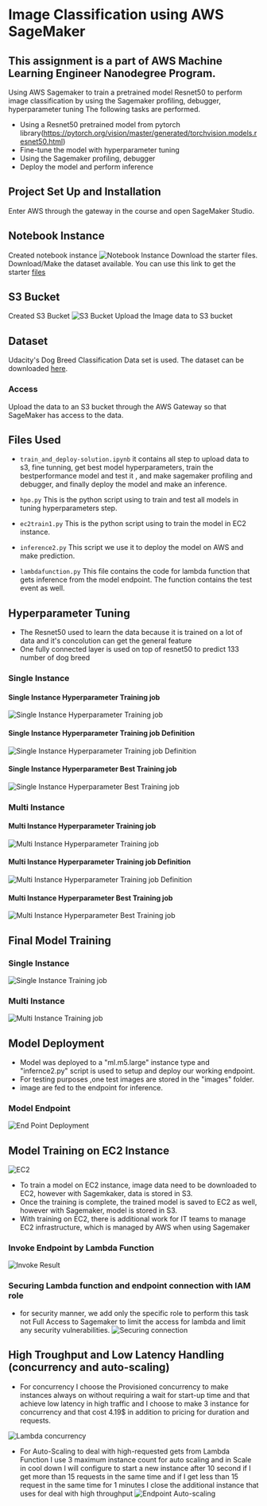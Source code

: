 # Image Classification using AWS SageMaker
## This assignment is a part of AWS Machine Learning Engineer Nanodegree Program.

Using AWS Sagemaker to train a pretrained model Resnet50 to perform image classification by using the Sagemaker profiling, debugger, hyperparameter tuning
The following tasks are performed.
- Using a Resnet50 pretrained model from pytorch library(https://pytorch.org/vision/master/generated/torchvision.models.resnet50.html)
- Fine-tune the model with hyperparameter tuning
- Using the Sagemaker profiling, debugger
- Deploy the model and perform inference

## Project Set Up and Installation
Enter AWS through the gateway in the course and open SageMaker Studio. 
## Notebook Instance
Created notebook instance
 ![Notebook Instance](images/notebook-instance.png "Notebook Instance")
Download the starter files.
Download/Make the dataset available. 
You can use this link to get the starter [files](https://github.com/udacity/CD0387-deep-learning-topics-within-computer-vision-nlp-project-starter)

## S3 Bucket
Created S3 Bucket
 ![S3 Bucket](images/s3bucket.png "S3 Bucket")
 Upload the Image data to S3 bucket

## Dataset
Udacity's Dog Breed Classification Data set is used.
The dataset can be downloaded [here](https://s3-us-west-1.amazonaws.com/udacity-aind/dog-project/dogImages.zip).


### Access
Upload the data to an S3 bucket through the AWS Gateway so that SageMaker has access to the data. 

## Files Used

- `train_and_deploy-solution.ipynb` it contains all step to upload data to s3, fine tunning, get best model hyperparameters, train the bestperformance model and test it , and make sagemaker profiling and debugger, and finally deploy the model and make an inference.

- `hpo.py` This is the python script using to train and test all models in tuning hyperparameters step.

- `ec2train1.py` This is the python script using to train the model in EC2 instance.

- `inference2.py` This script we use it to deploy the model on AWS and make prediction.

- `lambdafunction.py` This file contains the code for lambda function that gets inference from the model endpoint. The function contains the test event as well.


## Hyperparameter Tuning
- The Resnet50 used to learn the data because it is trained on a lot of data and it's concolution can get the general feature 
- One fully connected layer is used on top of resnet50 to predict 133 number of dog breed

### Single Instance
#### Single Instance Hyperparameter Training job
 ![Single Instance Hyperparameter Training job](images/hyperparameter-singleinstance-trainingjobs.png "Single Instance Hyperparameter Training job")
#### Single Instance Hyperparameter Training job Definition
 ![Single Instance Hyperparameter Training job Definition](images/hyperparameter-singleinstance-trainingjobdefinitions.png "Single Instance Hyperparameter Training job Definition")
#### Single Instance Hyperparameter Best Training job  
 ![Single Instance Hyperparameter Best Training job](images/hyperparameter-singleinstance-besttrainingjob.png "Single Instance Hyperparameter Best Training job")

 
### Multi Instance 
#### Multi Instance Hyperparameter Training job
 ![Multi Instance Hyperparameter Training job](images/hyperparameter-multiinstance-trainingjobs.png "Multi Instance Hyperparameter Training job")
#### Multi Instance Hyperparameter Training job Definition
 ![Multi Instance Hyperparameter Training job Definition](images/hyperparameter-multiinstance-jobdefinition.png "Multi Instance Hyperparameter Training job Definition")
#### Multi Instance Hyperparameter Best Training job  
 ![Multi Instance Hyperparameter Best Training job](images/hyperparameter-multiinstance-besttrainingjobsummary.png "Multi Instance Hyperparameter Best Training job")

## Final Model Training
### Single Instance
 ![Single Instance Training job](images/trainingjob-singleinstance.png "Single Instance Training job")
### Multi Instance
 ![Multi Instance Training job](images/trainingjob-multiinstance.png "Multi Instance Training job")


## Model Deployment
- Model was deployed to a "ml.m5.large" instance type and "infernce2.py" script is used to setup and deploy our working endpoint.
- For testing purposes ,one test images are stored in the "images" folder.
- image are fed to the endpoint for inference.

### Model Endpoint
![End Point Deployment](images/model_endpoint.png "End Point")

## Model Training on EC2 Instance
![EC2](images/ec2.png "EC2")
- To train a model on EC2 instance, image data need to be downloaded to EC2, however with Sagemkaker, data is stored in S3.
- Once the training is complete, the trained model is saved to EC2 as well, however with Sagemaker, model is stored in S3.
- With training on EC2, there is additional work for IT teams to manage EC2 infrastructure, which is managed by AWS when using Sagemaker

### Invoke Endpoint by Lambda Function
![Invoke Result](images/lambda-result.png "invoking result")

### Securing Lambda function and endpoint connection with IAM role
- for security manner, we add only the specific role to perform this task not Full Access to Sagemaker to limit the access for lambda and limit any security vulnerabilities.
![Securing connection](images/IAM-role-for-lambda.png "IAM role")

## High Troughput and Low Latency Handling (concurrency and auto-scaling)
- For concurrency I choose the Provisioned concurrency to make instances always on without requiring a wait for start-up time and that achieve low latency in high traffic and I choose to make 3 instance for concurrency and that cost 4.19$ in addition to pricing for duration and requests. 

![Lambda concurrency](images/Lambda-concurrency.png "Lambda Concurrency")
- For Auto-Scaling to deal with high-requested gets from Lambda Function I use 3 maximum instance count for auto scaling and in Scale in cool down I will configure to start a new instance after 10 second if I get more than 15 requests in the same time and if I get less than 15 request in the same time for 1 minutes I close the additional instance that uses for deal with high throughput
![Endpoint Auto-scaling](images/auto-scaling-endpoint.png "End Point auto-scaling")



